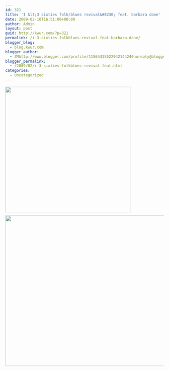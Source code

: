 ```yaml
---
id: 321
title: 'I &lt;3 sixties folk/blues revival&#8230; feat. barbara dane'
date: 2009-02-10T16:51:00+00:00
author: Admin
layout: post
guid: http://kwur.com/?p=321
permalink: /i-3-sixties-folkblues-revival-feat-barbara-dane/
blogger_blog:
  - blog.kwur.com
blogger_author:
  - ZMhttp://www.blogger.com/profile/11564415522042144240noreply@blogger.com
blogger_permalink:
  - /2009/02/i-3-sixties-folkblues-revival-feat.html
categories:
  - Uncategorized
---
```

<div class="pf-content">
  <p>
    <a onblur="try {parent.deselectBloggerImageGracefully();} catch(e) {}" href="http://www.kwur.com/blog/uploaded_images/HopkinsF-788822.jpg"><img style="float:left; margin:0 10px 10px 0;cursor:pointer; cursor:hand;width: 400px; height: 400px;" src="http://www.kwur.com/blog/uploaded_images/HopkinsF-788453.jpg" border="0" alt="" /></a><br /><a onblur="try {parent.deselectBloggerImageGracefully();} catch(e) {}" href="http://img.alibaba.com/photo/11028716/Pig_Iron.jpg"><img style="float:left; margin:0 10px 10px 0;cursor:pointer; cursor:hand;width: 640px; height: 480px;" src="http://img.alibaba.com/photo/11028716/Pig_Iron.jpg" border="0" alt="" /></a>
  </p>
  
  <p>
  </p>
</div>